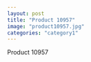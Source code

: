 ```yaml
---
layout: post
title: "Product 10957"
image: "product10957.jpg"
categories: "category1"
---
```

Product 10957
